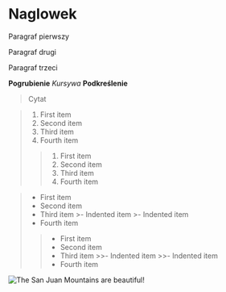 # Naglowek


Paragraf pierwszy


Paragraf drugi


Paragraf trzeci


**Pogrubienie**
*Kursywa*
__Podkreślenie__


>Cytat




>1. First item
>2. Second item
>3. Third item
>4. Fourth item 
>
>>1. First item
>>2. Second item
>>3. Third item
>>4. Fourth item 


>- First item
>- Second item
>- Third item
    >- Indented item
    >- Indented item
>- Fourth item 
>
>>- First item
>>- Second item
>>- Third item
    >>- Indented item
    >>- Indented item
>>- Fourth item 


<html>
	<head>
		<title>Tkstt</title>
	</head>
</html>

![The San Juan Mountains are beautiful!](/assets/images/san-juan-mountains.jpg "San Juan Mountains")

